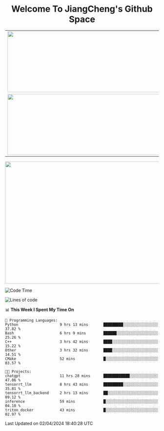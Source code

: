<h1 align="center">Welcome To JiangCheng's Github Space</h1>

<table align="center" frame="void" rules="none" >
  <tr>
    <td>
      <div align="center"> <img height="200px" width="500px"  src="https://github-readme-stats.vercel.app/api?username=thisjiang&hide_title=true&hide_border=true&layout=compact&show_icons=trueline_height=21&text_color=000&icon_color=000&bg_color=0,ea6161,ffc64d,fffc4d,52fa5a&theme=graywhite" /> </div>
    </td>
    <td>
      <div align="center"> <img height="200px" width="500px" src="https://github-readme-stats.vercel.app/api/top-langs/?username=thisjiang&hide_title=true&hide_border=true&layout=compact&langs_count=6&text_color=000&icon_color=fff&bg_color=0,52fa5a,4dfcff,c64dff&theme=graywhite" /> </div>
    </td>
  </tr>
  <tr>
    <td>
      <div align="center"> <img height="200px" width="500px" src="https://github-readme-streak-stats.herokuapp.com/?user=thisjiang&hide_title=true&hide_border=true&layout=compact&langs_count=6" /> </div>
    </td>
    <td>
      <div align="center"> 
      <a href="https://github.com/" target="_blank"><img style="margin: 10px" src="https://profilinator.rishav.dev/skills-assets/git-scm-icon.svg" alt="Git" height="50" /></a>  
      <a href="https://www.linux.org/" target="_blank"><img style="margin: 10px" src="https://profilinator.rishav.dev/skills-assets/linux-original.svg" alt="Linux" height="50" /></a>  
      <a href="https://www.gnu.org/software/bash/" target="_blank"><img style="margin: 10px" src="https://profilinator.rishav.dev/skills-assets/gnu_bash-icon.svg" alt="Bash" height="50" /></a>  
      </div>
    </td>
  </tr>
</table>

<div align="center"> <img height="400px" width="1000px" src="https://github-readme-activity-graph.cyclic.app/graph?username=thisjiang&theme=react&hide_title=true&hide_border=true&layout=compact&langs_count=6" /> </div></td>

<!--START_SECTION:waka-->
![Code Time](http://img.shields.io/badge/Code%20Time-1%2C024%20hrs%2036%20mins-blue)

![Lines of code](https://img.shields.io/badge/From%20Hello%20World%20I%27ve%20Written-580.1%20thousand%20lines%20of%20code-blue)

📊 **This Week I Spent My Time On** 

```text
💬 Programming Languages: 
Python                   9 hrs 13 mins       █████████░░░░░░░░░░░░░░░░   37.82 % 
Bash                     6 hrs 9 mins        ██████░░░░░░░░░░░░░░░░░░░   25.26 % 
C++                      3 hrs 42 mins       ████░░░░░░░░░░░░░░░░░░░░░   15.22 % 
Other                    3 hrs 32 mins       ████░░░░░░░░░░░░░░░░░░░░░   14.51 % 
CMake                    52 mins             █░░░░░░░░░░░░░░░░░░░░░░░░   03.57 % 

🐱‍💻 Projects: 
chatgpt                  11 hrs 28 mins      ████████████░░░░░░░░░░░░░   47.06 % 
tensorrt_llm             8 hrs 43 mins       █████████░░░░░░░░░░░░░░░░   35.81 % 
tensorrt_llm_backend     2 hrs 13 mins       ██░░░░░░░░░░░░░░░░░░░░░░░   09.12 % 
inference                59 mins             █░░░░░░░░░░░░░░░░░░░░░░░░   04.10 % 
triton_docker            43 mins             █░░░░░░░░░░░░░░░░░░░░░░░░   02.97 % 
```


 Last Updated on 02/04/2024 18:40:28 UTC
<!--END_SECTION:waka-->
